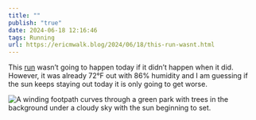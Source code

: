 ```yaml
---
title: ""
publish: "true"
date: 2024-06-18 12:16:46
tags: Running
url: https://ericmwalk.blog/2024/06/18/this-run-wasnt.html
---
```


This [run](https://strava.com/activities/11681286577) wasn’t going to happen today if it didn’t happen when it did. However, it was already 72°F out with 86% humidity and I am guessing if the sun keeps staying out today it is only going to get worse.

![A winding footpath curves through a green park with trees in the background under a cloudy sky with the sun beginning to set.](https://ericmwalk.blog/uploads/2024/img-0397.jpeg)